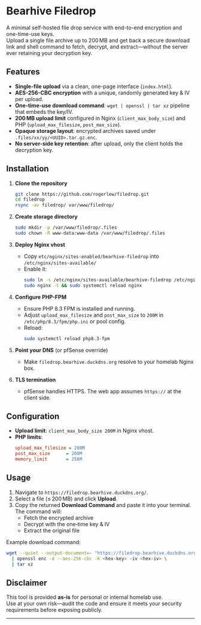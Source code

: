 # Bearhive Filedrop

A minimal self-hosted file drop service with end-to-end encryption and one-time-use keys.  
Upload a single file archive up to 200 MB and get back a secure download link and shell command to fetch, decrypt, and extract—without the server ever retaining your decryption key.

## Features

- **Single-file upload** via a clean, one-page interface (`index.html`).
- **AES-256-CBC encryption** with a unique, randomly generated key & IV per upload.
- **One-time-use download command**: `wget | openssl | tar xz` pipeline that embeds the key/IV.
- **200 MB upload limit** configured in Nginx (`client_max_body_size`) and PHP (`upload_max_filesize`, `post_max_size`).
- **Opaque storage layout**: encrypted archives saved under `.files/xx/yy/<UUID>.tar.gz.enc`.
- **No server-side key retention**: after upload, only the client holds the decryption key.

## Installation

1. **Clone the repository**  
   ```bash
   git clone https://github.com/rogerlew/filedrop.git
   cd filedrop
   rsync -av filedrop/ var/www/filedrop/
   ```

2. **Create storage directory**  
   ```bash
   sudo mkdir -p /var/www/filedrop/.files
   sudo chown -R www-data:www-data /var/www/filedrop/.files
   ```

3. **Deploy Nginx vhost**  
   - Copy `etc/nginx/sites-enabled/bearhive-filedrop` into `/etc/nginx/sites-available/`  
   - Enable it:
     ```bash
     sudo ln -s /etc/nginx/sites-available/bearhive-filedrop /etc/nginx/sites-enabled/
     sudo nginx -t && sudo systemctl reload nginx
     ```

4. **Configure PHP-FPM**  
   - Ensure PHP 8.3 FPM is installed and running.  
   - Adjust `upload_max_filesize` and `post_max_size` to `200M` in `/etc/php/8.3/fpm/php.ini` or pool config.  
   - Reload:
     ```bash
     sudo systemctl reload php8.3-fpm
     ```

5. **Point your DNS** (or pfSense override)  
   - Make `filedrop.bearhive.duckdns.org` resolve to your homelab Nginx box.

6. **TLS termination**  
   - pfSense handles HTTPS. The web app assumes `https://` at the client side.

## Configuration

- **Upload limit**: `client_max_body_size 200M` in Nginx vhost.  
- **PHP limits**:  
  ```ini
  upload_max_filesize = 200M
  post_max_size      = 200M
  memory_limit       = 256M
  ```

## Usage

1. Navigate to `https://filedrop.bearhive.duckdns.org/`.  
2. Select a file (≤ 200 MB) and click **Upload**.  
3. Copy the returned **Download Command** and paste it into your terminal. The command will:
   - Fetch the encrypted archive  
   - Decrypt with the one‐time key & IV  
   - Extract the original file  

Example download command:
```bash
wget --quiet --output-document=- "https://filedrop.bearhive.duckdns.org/.files/38/fe/...enc" \
  | openssl enc -d --aes-256-cbc -K <hex-key> -iv <hex-iv> \
  | tar xz
```

## Disclaimer

This tool is provided **as-is** for personal or internal homelab use.  
Use at your own risk—audit the code and ensure it meets your security requirements before exposing publicly.

---
